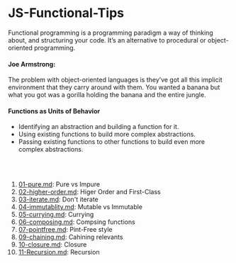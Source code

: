 
# JS-Functional-Tips

Functional programming is a programming paradigm a way of thinking about, and structuring your code. It’s an alternative to procedural or object-oriented programming.

#### Joe Armstrong: 
The problem with object-oriented languages is they’ve got all this implicit environment that they carry around with them. You wanted a banana but what you got was a gorilla holding the banana and the entire jungle. 
<br>

#### Functions as Units of Behavior
- Identifying an abstraction and building a function for it.
- Using existing functions to build more complex abstractions.
- Passing existing functions to other functions to build even more complex abstractions.

<br><br>

1. [01-pure.md](01-pure.md): Pure vs Impure
1. [02-higher-order.md](02-higher-order.md): Higer Order and First-Class
1. [03-iterate.md](03-iterate.md): Don't iterate
1. [04-immutablity.md](04-immutablity.md): Mutable vs Immutable
1. [05-currying.md](05-currying.md): Currying
1. [06-composing.md](06-composing.md): Compsing functions
1. [07-pointfree.md](07-pointfree.md): Pint-Free style
1. [09-chaining.md](09-chaining.md): Cahining relevants
1. [10-closure.md](10-closure.md): Closure
1. [11-Recursion.md](11-Recursion.md): Recursion
